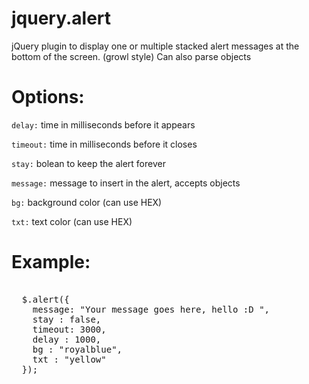 jquery.alert
============

jQuery plugin to display one or multiple stacked alert messages at the bottom of the screen. (growl style)
Can also parse objects


  # Options: #

  
  ```delay:``` time in milliseconds before it appears
  
  ```timeout:``` time in milliseconds before it closes
  
  ```stay:``` bolean to keep the alert forever
  
  ```message:``` message to insert in the alert, accepts objects
  
  ```bg:``` background color (can use HEX)
  
  ```txt:``` text color (can use HEX)
  
  # Example: #

<pre>

  $.alert({ 
    message: "Your message goes here, hello :D ", 
    stay : false,
    timeout: 3000,
    delay : 1000, 
    bg : "royalblue",
    txt : "yellow"
  });
</pre>